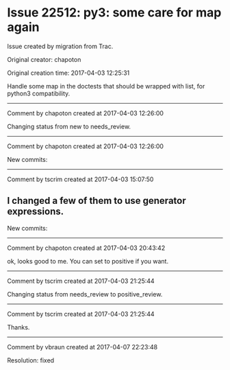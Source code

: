 # Issue 22512: py3: some care for map again

Issue created by migration from Trac.

Original creator: chapoton

Original creation time: 2017-04-03 12:25:31

Handle some map in the doctests that should be wrapped with list, for python3 compatibility.




---

Comment by chapoton created at 2017-04-03 12:26:00

Changing status from new to needs_review.


---

Comment by chapoton created at 2017-04-03 12:26:00

New commits:


---

Comment by tscrim created at 2017-04-03 15:07:50

I changed a few of them to use generator expressions.
----
New commits:


---

Comment by chapoton created at 2017-04-03 20:43:42

ok, looks good to me. You can set to positive if you want.


---

Comment by tscrim created at 2017-04-03 21:25:44

Changing status from needs_review to positive_review.


---

Comment by tscrim created at 2017-04-03 21:25:44

Thanks.


---

Comment by vbraun created at 2017-04-07 22:23:48

Resolution: fixed
